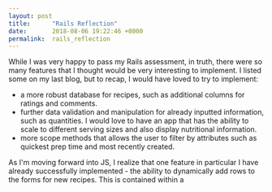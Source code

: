 ```yaml
---
layout: post
title:      "Rails Reflection"
date:       2018-08-06 19:22:46 +0000
permalink:  rails_reflection
---
```



While I was very happy to pass my Rails assessment, in truth, there were so many features that I thought would be very interesting to implement. I listed some on my last blog, but to recap, I would have loved to try to implement: 

* a more robust database for recipes, such as additional columns for ratings and comments.
* further data validation and manipulation for already inputted information, such as quantities. I would love to have an app that has the ability to scale to different serving sizes and also display nutritional information. 
* more scope methods that allows the user to filter by attributes such as quickest prep time and most recently created. 

As I'm moving forward into JS, I realize that one feature in particular I have already successfully implemented - the ability to dynamically add rows to the forms for new recipes. This is contained within a <script> tag in the form view. I look forward to implementing more dynamic features that allow the user to interact with the page without reloading. 

In moving towards the end of the curriculum, I can reflect on how much I appreciate the different parts of the curriculum coming together and now how I have a holistic understanding of the different aspects of an app (model-view-controller, I'm looking at you!). The most interesting concepts/topics I have taken away from this curriculum so far are:

* MVC and separation of concerns - how we organize our code into readable components both for our own clarity and debugging but also for a greater team's understanding and ease of use. 
* Forms, buttons, and event listeners - how the user not just see information available through the app, but interact with and input their own information. Validations have been a huge part of this, and while my Rails project validations were not terribly robust, I look forward to tightening them up in the future to a more professional level.
* Database creation, organization, and management - While I have been a user of many similar products and apps, the central role of databases was not immediately clear until I started working on these projects. Clearly, in today's day and age, data is critical to any company's product, both from a business perspective (how to use the data to create value) and from a management perspective (managing scale of users, recipes, etc.). 

I look forward to carrying all this new knowledge forward onto the remaining two portfolio projects and in my future career!
